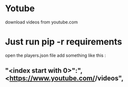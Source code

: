 # Yotube
download videos from youtube.com

# Just run pip -r requirements

open the players.json file add something like this :
## "<index start with 0>":"<number of videos from video page>,<https://www.youtube.com/<your favourite youtuber>/videos",
